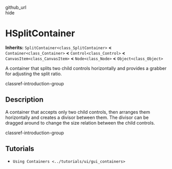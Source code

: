 github\_url  
hide

# HSplitContainer

**Inherits:** `SplitContainer<class_SplitContainer>` **&lt;**
`Container<class_Container>` **&lt;** `Control<class_Control>` **&lt;**
`CanvasItem<class_CanvasItem>` **&lt;** `Node<class_Node>` **&lt;**
`Object<class_Object>`

A container that splits two child controls horizontally and provides a
grabber for adjusting the split ratio.

classref-introduction-group

## Description

A container that accepts only two child controls, then arranges them
horizontally and creates a divisor between them. The divisor can be
dragged around to change the size relation between the child controls.

classref-introduction-group

## Tutorials

-   `Using Containers <../tutorials/ui/gui_containers>`
